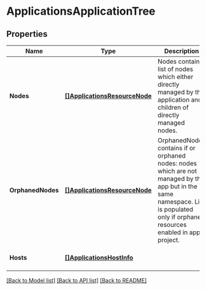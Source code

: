 # ApplicationsApplicationTree

## Properties
Name | Type | Description | Notes
------------ | ------------- | ------------- | -------------
**Nodes** | [**[]ApplicationsResourceNode**](applicationsResourceNode.md) | Nodes contains list of nodes which either directly managed by the application and children of directly managed nodes. | [optional] [default to null]
**OrphanedNodes** | [**[]ApplicationsResourceNode**](applicationsResourceNode.md) | OrphanedNodes contains if or orphaned nodes: nodes which are not managed by the app but in the same namespace. List is populated only if orphaned resources enabled in app project. | [optional] [default to null]
**Hosts** | [**[]ApplicationsHostInfo**](applicationsHostInfo.md) |  | [optional] [default to null]

[[Back to Model list]](../README.md#documentation-for-models) [[Back to API list]](../README.md#documentation-for-api-endpoints) [[Back to README]](../README.md)

